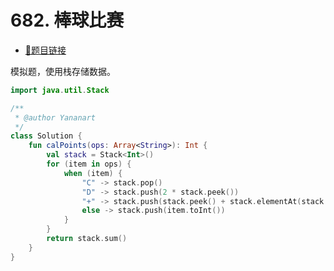 # 682. 棒球比赛

- [🔗题目链接](https://leetcode-cn.com/problems/baseball-game/)

模拟题，使用栈存储数据。

```kotlin
import java.util.Stack

/**
 * @author Yananart
 */
class Solution {
    fun calPoints(ops: Array<String>): Int {
        val stack = Stack<Int>()
        for (item in ops) {
            when (item) {
                "C" -> stack.pop()
                "D" -> stack.push(2 * stack.peek())
                "+" -> stack.push(stack.peek() + stack.elementAt(stack.size - 2))
                else -> stack.push(item.toInt())
            }
        }
        return stack.sum()
    }
}
```
